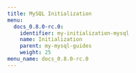 ```yaml
---
title: MySQL Initialization
menu:
  docs_0.8.0-rc.0:
    identifier: my-initialization-mysql
    name: Initialization
    parent: my-mysql-guides
    weight: 25
menu_name: docs_0.8.0-rc.0
---
```

